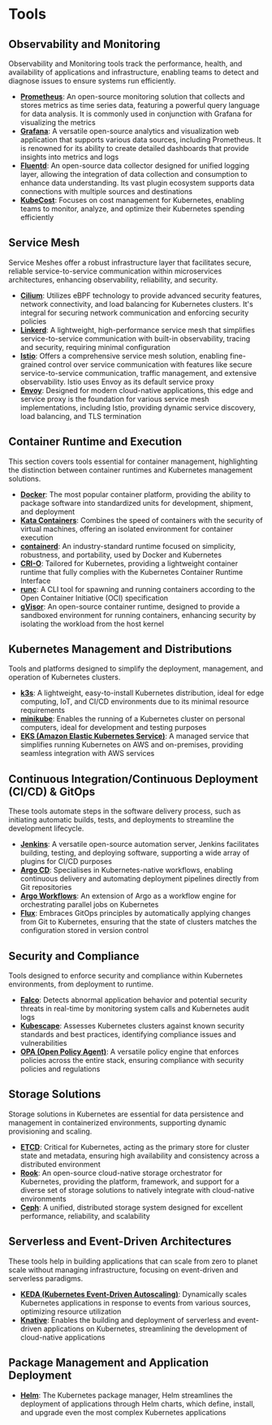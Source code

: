 # Tools

## Observability and Monitoring

Observability and Monitoring tools track the performance, health, and availability of applications and infrastructure, enabling teams to detect and diagnose issues to ensure systems run efficiently.

- [**Prometheus**](https://prometheus.io/): An open-source monitoring solution that collects and stores metrics as time series data, featuring a powerful query language for data analysis. It is commonly used in conjunction with Grafana for visualizing the metrics
- [**Grafana**](https://grafana.com/): A versatile open-source analytics and visualization web application that supports various data sources, including Prometheus. It is renowned for its ability to create detailed dashboards that provide insights into metrics and logs
- [**Fluentd**](https://www.fluentd.org/): An open-source data collector designed for unified logging layer, allowing the integration of data collection and consumption to enhance data understanding. Its vast plugin ecosystem supports data connections with multiple sources and destinations
- [**KubeCost**](https://www.kubecost.com/): Focuses on cost management for Kubernetes, enabling teams to monitor, analyze, and optimize their Kubernetes spending efficiently

## Service Mesh

Service Meshes offer a robust infrastructure layer that facilitates secure, reliable service-to-service communication within microservices architectures, enhancing observability, reliability, and security.

- [**Cilium**](https://cilium.io/): Utilizes eBPF technology to provide advanced security features, network connectivity, and load balancing for Kubernetes clusters. It's integral for securing network communication and enforcing security policies
- [**Linkerd**](https://linkerd.io/): A lightweight, high-performance service mesh that simplifies service-to-service communication with built-in observability, tracing and security, requiring minimal configuration
- [**Istio**](https://istio.io/): Offers a comprehensive service mesh solution, enabling fine-grained control over service communication with features like secure service-to-service communication, traffic management, and extensive observability. Istio uses Envoy as its default service proxy
- [**Envoy**](https://www.envoyproxy.io/): Designed for modern cloud-native applications, this edge and service proxy is the foundation for various service mesh implementations, including Istio, providing dynamic service discovery, load balancing, and TLS termination

## Container Runtime and Execution

This section covers tools essential for container management, highlighting the distinction between container runtimes and Kubernetes management solutions.

- [**Docker**](https://www.docker.com/): The most popular container platform, providing the ability to package software into standardized units for development, shipment, and deployment
- [**Kata Containers**](https://katacontainers.io/): Combines the speed of containers with the security of virtual machines, offering an isolated environment for container execution
- [**containerd**](https://containerd.io/): An industry-standard runtime focused on simplicity, robustness, and portability, used by Docker and Kubernetes
- [**CRI-O**](https://cri-o.io/): Tailored for Kubernetes, providing a lightweight container runtime that fully complies with the Kubernetes Container Runtime Interface
- [**runc**](https://github.com/opencontainers/runc): A CLI tool for spawning and running containers according to the Open Container Initiative (OCI) specification
- [**gVisor**](https://gvisor.dev/): An open-source container runtime, designed to provide a sandboxed environment for running containers, enhancing security by isolating the workload from the host kernel

## Kubernetes Management and Distributions

Tools and platforms designed to simplify the deployment, management, and operation of Kubernetes clusters.

- [**k3s**](https://k3s.io/): A lightweight, easy-to-install Kubernetes distribution, ideal for edge computing, IoT, and CI/CD environments due to its minimal resource requirements
- [**minikube**](https://minikube.sigs.k8s.io/): Enables the running of a Kubernetes cluster on personal computers, ideal for development and testing purposes
- [**EKS (Amazon Elastic Kubernetes Service)**](https://aws.amazon.com/eks): A managed service that simplifies running Kubernetes on AWS and on-premises, providing seamless integration with AWS services

## Continuous Integration/Continuous Deployment (CI/CD) & GitOps

These tools automate steps in the software delivery process, such as initiating automatic builds, tests, and deployments to streamline the development lifecycle.

- [**Jenkins**](https://www.jenkins.io/): A versatile open-source automation server, Jenkins facilitates building, testing, and deploying software, supporting a wide array of plugins for CI/CD purposes
- [**Argo CD**](https://argo-cd.readthedocs.io/): Specialises in Kubernetes-native workflows, enabling continuous delivery and automating deployment pipelines directly from Git repositories
- [**Argo Workflows**](https://argoproj.github.io/workflows): An extension of Argo as a workflow engine for orchestrating parallel jobs on Kubernetes
- [**Flux**](https://fluxcd.io/): Embraces GitOps principles by automatically applying changes from Git to Kubernetes, ensuring that the state of clusters matches the configuration stored in version control

## Security and Compliance

Tools designed to enforce security and compliance within Kubernetes environments, from deployment to runtime.

- [**Falco**](https://falco.org/): Detects abnormal application behavior and potential security threats in real-time by monitoring system calls and Kubernetes audit logs
- [**Kubescape**](https://github.com/kubescape/kubescape): Assesses Kubernetes clusters against known security standards and best practices, identifying compliance issues and vulnerabilities
- [**OPA (Open Policy Agent)**](https://www.openpolicyagent.org/): A versatile policy engine that enforces policies across the entire stack, ensuring compliance with security policies and regulations

## Storage Solutions

Storage solutions in Kubernetes are essential for data persistence and management in containerized environments, supporting dynamic provisioning and scaling.

- [**ETCD**](https://etcd.io/): Critical for Kubernetes, acting as the primary store for cluster state and metadata, ensuring high availability and consistency across a distributed environment
- [**Rook**](https://rook.io/): An open-source cloud-native storage orchestrator for Kubernetes, providing the platform, framework, and support for a diverse set of storage solutions to natively integrate with cloud-native environments
- [**Ceph**](https://ceph.io/): A unified, distributed storage system designed for excellent performance, reliability, and scalability

## Serverless and Event-Driven Architectures

These tools help in building applications that can scale from zero to planet scale without managing infrastructure, focusing on event-driven and serverless paradigms.

- [**KEDA (Kubernetes Event-Driven Autoscaling)**](https://keda.sh/): Dynamically scales Kubernetes applications in response to events from various sources, optimizing resource utilization
- [**Knative**](https://knative.dev/): Enables the building and deployment of serverless and event-driven applications on Kubernetes, streamlining the development of cloud-native applications

## Package Management and Application Deployment

- [**Helm**](https://helm.sh/): The Kubernetes package manager, Helm streamlines the deployment of applications through Helm charts, which define, install, and upgrade even the most complex Kubernetes applications
